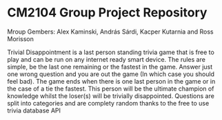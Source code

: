 # CM2104 Group Project Repository
Mroup Gembers:
  Alex Kaminski,
  András Sárdi,
  Kacper Kutarnia
  and
  Ross Morisson
  
  Trivial Disappointment is a last person standing trivia game that is free to play and can be run on any internet ready smart device. The rules are simple, be the last one remaining or the fastest in the game. Answer just one wrong question and you are out the game (In which case you should feel bad). The game ends when there is one last person in the game or in the case of a tie the fastest. This person will be the ultimate champion of knowledge whilst the loser(s) will be trivially disappointed. Questions are split into categories and are complety random thanks to the free to use trivia database API
